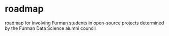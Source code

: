 # roadmap
roadmap for involving Furman students in open-source projects determined by the Furman Data Science alumni council
